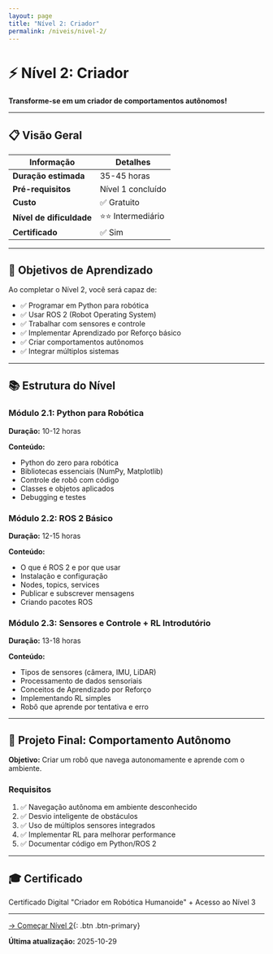 ```yaml
---
layout: page
title: "Nível 2: Criador"
permalink: /niveis/nivel-2/
---
```


# ⚡ Nível 2: Criador

**Transforme-se em um criador de comportamentos autônomos!**

---

## 📋 Visão Geral

| Informação | Detalhes |
|------------|----------|
| **Duração estimada** | 35-45 horas |
| **Pré-requisitos** | Nível 1 concluído |
| **Custo** | ✅ Gratuito |
| **Nível de dificuldade** | ⭐⭐ Intermediário |
| **Certificado** | ✅ Sim |

---

## 🎯 Objetivos de Aprendizado

Ao completar o Nível 2, você será capaz de:

- ✅ Programar em Python para robótica
- ✅ Usar ROS 2 (Robot Operating System)
- ✅ Trabalhar com sensores e controle
- ✅ Implementar Aprendizado por Reforço básico
- ✅ Criar comportamentos autônomos
- ✅ Integrar múltiplos sistemas

---

## 📚 Estrutura do Nível

### Módulo 2.1: Python para Robótica
**Duração:** 10-12 horas

**Conteúdo:**
- Python do zero para robótica
- Bibliotecas essenciais (NumPy, Matplotlib)
- Controle de robô com código
- Classes e objetos aplicados
- Debugging e testes

### Módulo 2.2: ROS 2 Básico
**Duração:** 12-15 horas

**Conteúdo:**
- O que é ROS 2 e por que usar
- Instalação e configuração
- Nodes, topics, services
- Publicar e subscrever mensagens
- Criando pacotes ROS

### Módulo 2.3: Sensores e Controle + RL Introdutório
**Duração:** 13-18 horas

**Conteúdo:**
- Tipos de sensores (câmera, IMU, LiDAR)
- Processamento de dados sensoriais
- Conceitos de Aprendizado por Reforço
- Implementando RL simples
- Robô que aprende por tentativa e erro

---

## 🚀 Projeto Final: Comportamento Autônomo

**Objetivo:** Criar um robô que navega autonomamente e aprende com o ambiente.

### Requisitos
1. ✅ Navegação autônoma em ambiente desconhecido
2. ✅ Desvio inteligente de obstáculos
3. ✅ Uso de múltiplos sensores integrados
4. ✅ Implementar RL para melhorar performance
5. ✅ Documentar código em Python/ROS 2

---

## 🎓 Certificado

Certificado Digital "Criador em Robótica Humanoide" + Acesso ao Nível 3

---

[→ Começar Nível 2](#){: .btn .btn-primary}

**Última atualização:** 2025-10-29
